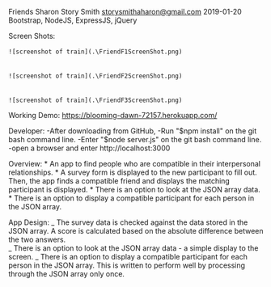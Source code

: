 Friends
Sharon Story Smith storysmithaharon@gmail.com
2019-01-20
Bootstrap, NodeJS, ExpressJS, jQuery

Screen Shots:
    
    ![screenshot of train](.\FriendF1ScreenShot.png)

   
    ![screenshot of train](.\FriendF2ScreenShot.png)

    
    ![screenshot of train](.\FriendF3ScreenShot.png)

Working Demo:
    https://blooming-dawn-72157.herokuapp.com/

Developer: 
    -After downloading from GitHub,
    -Run "$npm install" on the git bash command line.
    -Enter "$node server.js" on the git bash command line.
    -open a browser and enter http://localhost:3000
    
Overview:
    * An app to find people who are compatible in their interpersonal relationships.
    * A survey form is displayed to the new participant to fill out. Then, the app finds a
      compatible friend and displays the matching participant is displayed.
    * There is an option to look at the JSON array data.
    * There is an option to display a compatible participant for each person in the JSON
      array.


App Design:
    _ The survey data is checked against the data stored in the JSON array. A score is
      calculated based on the absolute difference between the two answers.  
    _ There is an option to look at the JSON array data - a simple display to the screen. 
    _ There is an option to display a compatible participant for each person in the JSON
      array. This is written to perform well by processing through the JSON array only once.


